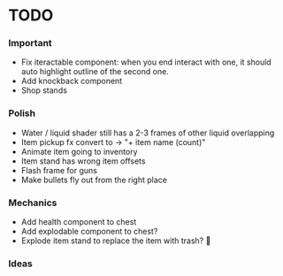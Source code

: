 # TODO

### Important

* Fix iteractable component: when you end interact with one, it should auto highlight outline of the second one.
* Add knockback component
* Shop stands

### Polish

* Water / liquid shader still has a 2-3 frames of other liquid overlapping
* Item pickup fx convert to -> "+ item name (count)"
* Animate item going to inventory
* Item stand has wrong item offsets
* Flash frame for guns
* Make bullets fly out from the right place

### Mechanics

* Add health component to chest
* Add explodable component to chest?
* Explode item stand to replace the item with trash? :thinking:

### Ideas